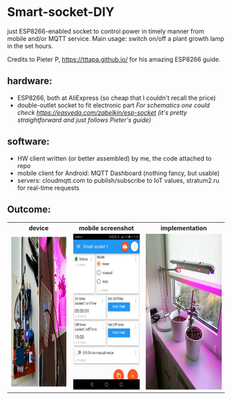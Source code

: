 # Smart-socket-DIY
just ESP8266-enabled socket to control power in timely manner from mobile and/or MQTT service.
Main usage: switch on/off a plant growth lamp in the set hours.

Credits to Pieter P, https://tttapa.github.io/ for his amazing ESP8266 guide.

## hardware: 
+ ESP8266, both at AliExpress (so cheap that I couldn't recall the price)
+ double-outlet socket to fit electronic part
_For schematics one could check https://easyeda.com/zabelkin/esp-socket 
(it's pretty straightforward and just follows Pieter's guide)_ 

## software:
+ HW client written (or better assembled) by me, the code attached to repo
+ mobile client for Android: MQTT Dashboard (nothing fancy, but usable)
+ servers: cloudmqtt.com to publish/subscribe to IoT values, stratum2.ru for real-time requests

## Outcome:
<table style="width:100%">
  <tr>
    <th>device</th>
    <th>mobile screenshot</th>
    <th>implementation</th>
  </tr>
  <tr>
    <td>
      <img src="./img/device.jpg" alt="device" style="width:360px;height:360px;"
    </td>
    <td>
      <img src="./img/mobile.jpg" alt="mobile screenshot" style="width:360px;height:360px;"
    </td>
    <td>
      <img src="./img/implementation.jpg" alt="implementation" style="width:360px;height:360px;"
    </td>
  </tr>
</table>
